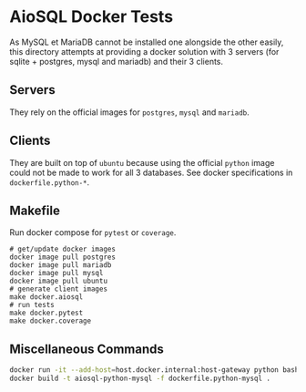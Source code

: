 # AioSQL Docker Tests

As MySQL et MariaDB cannot be installed one alongside the other easily,
this directory attempts at providing a docker solution with 3 servers
(for sqlite + postgres, mysql and mariadb) and their 3 clients.

## Servers

They rely on the official images for `postgres`, `mysql` and `mariadb`.

## Clients

They are built on top of `ubuntu` because using the official `python`
image could not be made to work for all 3 databases.
See docker specifications in `dockerfile.python-*`.

## Makefile

Run docker compose for `pytest` or `coverage`.

```shell
# get/update docker images
docker image pull postgres
docker image pull mariadb
docker image pull mysql
docker image pull ubuntu
# generate client images
make docker.aiosql
# run tests
make docker.pytest
make docker.coverage
```

## Miscellaneous Commands

```sh
docker run -it --add-host=host.docker.internal:host-gateway python bash
docker build -t aiosql-python-mysql -f dockerfile.python-mysql .
```
